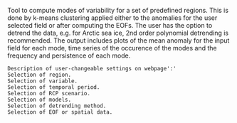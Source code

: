 Tool to compute modes of variability for a set of predefined regions. This is done by k-means clustering applied either to the anomalies for the user selected field or after computing the EOFs. The user has the option to detrend the data, e.g. for Arctic sea ice, 2nd order polynomial detrending is recommended. The output includes plots of the mean anomaly for the input field for each mode, time series of the occurence of the modes and the frequency and persistence of each mode.


    Description of user-changeable settings on webpage':'
    Selection of region.
    Selection of variable.
    Selection of temporal period.
    Selection of RCP scenario.
    Selection of models.
    Selection of detrending method.
    Selection of EOF or spatial data.
